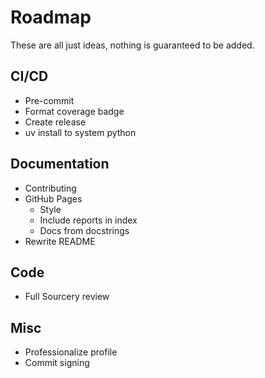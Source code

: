 # Roadmap

These are all just ideas, nothing is guaranteed to be added.

## CI/CD
- Pre-commit
- Format coverage badge
- Create release
- uv install to system python

## Documentation
- Contributing
- GitHub Pages
    - Style
    - Include reports in index
    - Docs from docstrings
- Rewrite README

## Code
- Full Sourcery review

## Misc
- Professionalize profile
- Commit signing